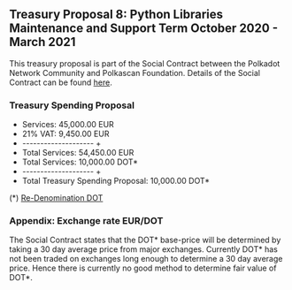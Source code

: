 ## Treasury Proposal 8: Python Libraries Maintenance and Support Term October 2020 - March 2021
This treasury proposal is part of the Social Contract between the Polkadot Network Community and Polkascan Foundation.
Details of the Social Contract can be found [here](https://github.com/polkascan/social-contract/blob/master/polkadot/social-contract-002.md).

### Treasury Spending Proposal
- Services: 45,000.00 EUR
- 21% VAT: 9,450.00 EUR
- -------------------- +
- Total Services: 54,450.00 EUR
- Total Services: 10,000.00 DOT*
- -------------------- +
- Total Treasury Spending Proposal: 10,000.00 DOT*

(*) [Re-Denomination DOT](https://polkadot.network/the-results-are-in/)
### Appendix: Exchange rate EUR/DOT
The Social Contract states that the DOT* base-price will be determined by taking a 30 day average price from major exchanges. 
Currently DOT* has not been traded on exchanges long enough to determine a 30 day average price. 
Hence there is currently no good method to determine fair value of DOT*.
